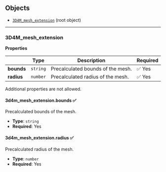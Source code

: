 ## Objects
* [`3D4M_mesh_extension`](#reference-3d4m_mesh_extension) (root object)


---------------------------------------
<a name="reference-3d4m_mesh_extension"></a>
### 3D4M_mesh_extension

**Properties**

|   |Type|Description|Required|
|---|----|-----------|--------|
|**bounds**|`string`|Precalculated bounds of the mesh.| :white_check_mark: Yes|
|**radius**|`number`|Precalculated radius of the mesh.| :white_check_mark: Yes|

Additional properties are not allowed.

#### 3d4m_mesh_extension.bounds :white_check_mark: 

Precalculated bounds of the mesh.

* **Type**: `string`
* **Required**: Yes

#### 3d4m_mesh_extension.radius :white_check_mark: 

Precalculated radius of the mesh.

* **Type**: `number`
* **Required**: Yes


